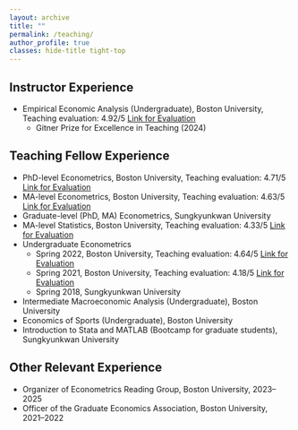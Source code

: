 ```yaml
---
layout: archive
title: ""                      
permalink: /teaching/
author_profile: true
classes: hide-title tight-top  
---
```


<h2 id="instructor">Instructor Experience</h2>
<ul>
  <li>
    Empirical Economic Analysis (Undergraduate), Boston University,
    Teaching evaluation: 4.92/5
    <a href="https://seoyunhong.github.io/assets/EC204_Summer23.pdf" target="_blank" rel="noopener">Link for Evaluation</a>
    <ul>
      <li>Gitner Prize for Excellence in Teaching (2024)</li>
    </ul>
  </li>
</ul>

<h2 id="teaching-fellow">Teaching Fellow Experience</h2>
<ul>
  <li>
    PhD-level Econometrics, Boston University,
    Teaching evaluation: 4.71/5
    <a href="https://seoyunhong.github.io/assets/EC708_Spring25.pdf" target="_blank" rel="noopener">Link for Evaluation</a>
  </li>
  <li>
    MA-level Econometrics, Boston University, Teaching evaluation: 4.63/5
    <a href="https://seoyunhong.github.io/assets/EC508_Spring24.pdf" target="_blank" rel="noopener">Link for Evaluation</a>
  </li>
  <li>Graduate-level (PhD, MA) Econometrics, Sungkyunkwan University</li>
  <li>
    MA-level Statistics, Boston University, Teaching evaluation: 4.33/5
    <a href="https://seoyunhong.github.io/assets/EC507_Spring23.pdf" target="_blank" rel="noopener">Link for Evaluation</a>
  </li>
  <li>
    Undergraduate Econometrics
    <ul>
      <li>
        Spring 2022, Boston University, Teaching evaluation: 4.64/5
        <a href="https://seoyunhong.github.io/assets/EC304_Spring22.pdf" target="_blank" rel="noopener">Link for Evaluation</a>
      </li>
      <li>
        Spring 2021, Boston University, Teaching evaluation: 4.18/5
        <a href="https://seoyunhong.github.io/assets/EC204_Spring21.pdf" target="_blank" rel="noopener">Link for Evaluation</a>
      </li>
      <li>Spring 2018, Sungkyunkwan University</li>
    </ul>
  </li>
  <li>Intermediate Macroeconomic Analysis (Undergraduate), Boston University</li>
  <li>Economics of Sports (Undergraduate), Boston University</li>
  <li>Introduction to Stata and MATLAB (Bootcamp for graduate students), Sungkyunkwan University</li>
</ul>

<h2 id="experience">Other Relevant Experience</h2>
<ul>
  <li>Organizer of Econometrics Reading Group, Boston University, 2023–2025</li>
  <li>Officer of the Graduate Economics Association, Boston University, 2021–2022</li>
</ul>

